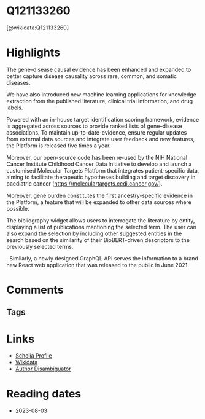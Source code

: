 
Q121133260
==========
  
  [@wikidata:Q121133260]  
  

# Highlights


The gene–disease causal evidence has been enhanced and expanded to better capture disease causality across rare, common, and somatic diseases.

We have also introduced new machine learning applications for knowledge extraction from the published literature, clinical trial information, and drug labels.

Powered with an in-house target identification scoring framework, evidence is aggregated across sources to provide ranked lists of gene–disease associations. To maintain up-to-date-evidence, ensure regular updates from external data sources and integrate user feedback and new features, the Platform is released five times a year.


Moreover, our open-source code has been re-used by the NIH National Cancer Institute Childhood Cancer Data Initiative to develop and launch a customised Molecular Targets Platform that integrates patient-specific data, aiming to facilitate therapeutic hypotheses building and target discovery in paediatric cancer (https://moleculartargets.ccdi.cancer.gov/). 


Moreover, gene burden constitutes the first ancestry-specific evidence in the Platform, a feature that will be expanded to other data sources where possible.

The bibliography widget allows users to interrogate the literature by entity, displaying a list of publications mentioning the selected term. The user can also expand the selection by including other suggested entities in the search based on the similarity of their BioBERT-driven descriptors to the previously selected terms.

. Similarly, a newly designed GraphQL API serves the information to a brand new React web application that was released to the public in June 2021.





# Comments

## Tags

# Links
  
 * [Scholia Profile](https://scholia.toolforge.org/work/Q121133260)  
 * [Wikidata](https://www.wikidata.org/wiki/Q121133260)  
 * [Author Disambiguator](https://author-disambiguator.toolforge.org/work_item_oauth.php?id=Q121133260&batch_id=&match=1&author_list_id=&doit=Get+author+links+for+work)  

# Reading dates
  
 * 2023-08-03

